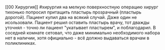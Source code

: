 [[00 Хирургия]]
#хирургия 
на мелкую поверхностную операцию хирург тихонько попросил притащить пластырь прозрачный (пластырь дорогой). Пациент купил два на всякий случай. Даже один не исользовали. Пациент решил оставить пластырь врачу, тот дважды уточнял - точно ли пациент "укатывает пластырем", и поблагодарил.
В соседней комнате сетовал, что даже минимально необходимого набора нет в наличии, хотя официально - всё должно выдаваться врачам в поликлиниках.